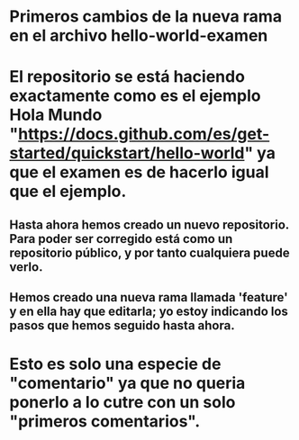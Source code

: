 # Primeros cambios de la nueva rama en el archivo hello-world-examen

# El repositorio se está haciendo exactamente como es el ejemplo Hola Mundo  "https://docs.github.com/es/get-started/quickstart/hello-world" ya que el examen es de hacerlo igual que el ejemplo.

## Hasta ahora hemos creado un nuevo repositorio. Para poder ser corregido está como un repositorio público, y por tanto cualquiera puede verlo. 
## Hemos creado una nueva rama llamada 'feature' y en ella hay que editarla; yo estoy indicando los pasos que hemos seguido hasta ahora. 


# Esto es solo una especie de "comentario" ya que no queria ponerlo a lo cutre con un solo "primeros comentarios".
